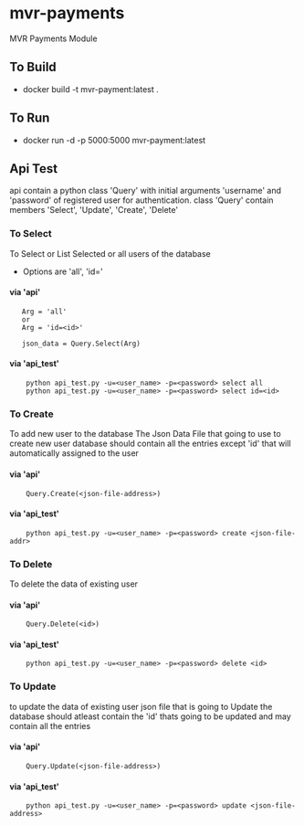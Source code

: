 # mvr-payments
MVR Payments Module

## To Build 
- docker build -t mvr-payment:latest .

## To Run
- docker run -d -p 5000:5000 mvr-payment:latest

## Api Test
api contain a python class 'Query' with initial arguments 'username' and 'password' of registered user for authentication.
class 'Query' contain members 'Select', 'Update', 'Create', 'Delete'

### To Select
To Select or List Selected or all users of the database 
  - Options are 'all', 'id=<id>'

#### via 'api'
  ```
     Arg = 'all' 
     or 
     Arg = 'id=<id>'

     json_data = Query.Select(Arg)
  ```

#### via 'api_test'

```
    python api_test.py -u=<user_name> -p=<password> select all
    python api_test.py -u=<user_name> -p=<password> select id=<id>
```

### To Create
To add new user to the database
The Json Data File that going to use to create new user database should contain all the entries except 'id' that will automatically assigned to the user
#### via 'api'

```
    Query.Create(<json-file-address>)
```

#### via 'api_test'

```
    python api_test.py -u=<user_name> -p=<password> create <json-file-addr>
```

### To Delete
To delete the data of existing user

#### via 'api'
```
    Query.Delete(<id>)
```

#### via 'api_test'

```
    python api_test.py -u=<user_name> -p=<password> delete <id>
```

### To Update
to update the data of existing user
json file that is going to Update the database should atleast contain the 'id' thats going to be updated
and may contain all the entries
#### via 'api'
```
    Query.Update(<json-file-address>)
```

#### via 'api_test'
```
    python api_test.py -u=<user_name> -p=<password> update <json-file-address>
```

